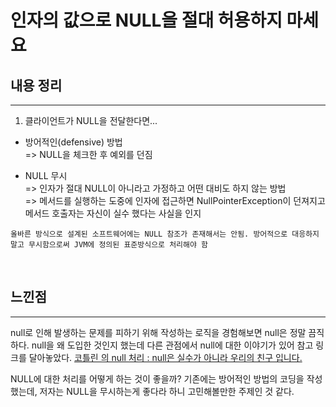 # 인자의 값으로 NULL을 절대 허용하지 마세요

## 내용 정리

---
1. 클라이언트가 NULL을 전달한다면... <br>

* 방어적인(defensive) 방법 <br>
=> NULL을 체크한 후 예외를 던짐 <br>

* NULL 무시 <br>
=> 인자가 절대 NULL이 아니라고 가정하고 어떤 대비도 하지 않는 방법 <br>
=> 메서드를 실행하는 도중에 인자에 접근하면 NullPointerException이 던져지고 메서드 호출자는 자신이 실수 했다는 사실을 인지 <br>

`올바른 방식으로 설계된 소프트웨어에는 NULL 참조가 존재해서는 안됨. 방어적으로 대응하지 말고 무시함으로써 JVM에 정의된 표준방식으로 처리해야 함`

<br>

## 느낀점
---

null로 인해 발생하는 문제를 피하기 위해 작성하는 로직을 경험해보면 null은 정말 끔직하다. null을 왜 도입한 것인지 했는데 다른 관점에서 null에 대한 이야기가 
있어 참고 링크를 달아놓았다. [코틀린 의 null 처리 : null은 실수가 아니라 우리의 친구 입니다.
](https://medium.com/@limgyumin/%EC%BD%94%ED%8B%80%EB%A6%B0-null-%EC%9D%80-%EC%8B%A4%EC%88%98%EA%B0%80-%EC%95%84%EB%8B%88%EB%9D%BC-%EC%9A%B0%EB%A6%AC%EC%9D%98-%EC%B9%9C%EA%B5%AC-%EC%9E%85%EB%8B%88%EB%8B%A4-40393beb5e35) <br>

NULL에 대한 처리를 어떻게 하는 것이 좋을까? 기존에는 방어적인 방법의 코딩을 작성했는데, 저자는 NULL을 무시하는게 좋다라 하니 고민해볼만한 주제인 것 같다.
